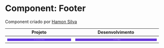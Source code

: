 # Component: Footer

Component criado por [Hamon Silva](https://github.com/hamomgs/)

|  Projeto | Desenvolvimento |
|----------|-----------------|
| ![imagem projeto](https://github.com/desafiosdev/frontend/blob/main/components/footer/src/pedido.png?raw=true) | ![imagem projeto](https://github.com/desafiosdev/frontend/blob/main/components/footer/src/screenshot.png?raw=true) |
